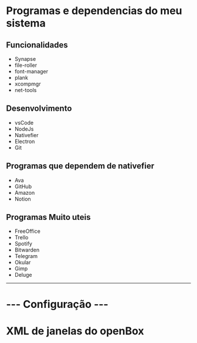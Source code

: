 # Programas e dependencias do meu sistema

## Funcionalidades

*  Synapse
* file-roller
* font-manager
* plank
* xcompmgr
* net-tools

## Desenvolvimento

* vsCode
* NodeJs
* Nativefier
* Electron
* Git

## Programas que dependem de nativefier

* Ava
* GitHub
* Amazon
* Notion

## Programas Muito uteis

* FreeOffice
* Trello
* Spotify
* Bitwarden
* Telegram
* Okular
* Gimp 
* Deluge
****
# --- Configuração --- 

# XML de janelas do openBox